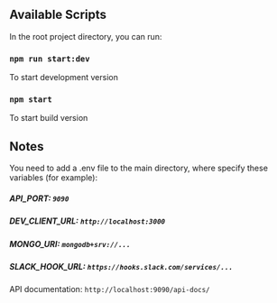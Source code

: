## Available Scripts

In the root project directory, you can run:

### `npm run start:dev`

To start development version

### `npm start`

To start build version

## Notes

You need to add a .env file to the main directory, where specify these variables (for example):

##### API_PORT: `9090`

##### DEV_CLIENT_URL: `http://localhost:3000`

##### MONGO_URI: `mongodb+srv://...`

##### SLACK_HOOK_URL: `https://hooks.slack.com/services/...`

API documentation: `http://localhost:9090/api-docs/`
